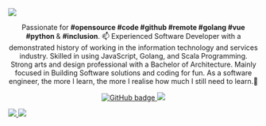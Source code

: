 <img src="https://res.cloudinary.com/dpdnaljnf/image/upload/v1595780057/go_sauis4.png"/>

<p align="center">Passionate for <b>#opensource #code #github #remote #golang #vue #python </b> & <b>#inclusion</b>. 📫 Experienced Software Developer with a demonstrated history of working in the information technology and services industry. Skilled in using JavaScript, Golang, and Scala Programming. Strong arts and design professional with a Bachelor of Architecture. Mainly focused in Building Software solutions and coding for fun. As a software engineer, the more I learn, the more I realise how much I still need to learn.💬</p>

<p align="center">
  <a href="https://github.com/Xanik?tab=followers">
    <img src="https://img.shields.io/github/followers/Xanik?label=Followers&logo=GitHub&style=for-the-badge" alt="GitHub badge" />
  </a>
  <a href="http://twitter.com/xan_ik">
    <img src="https://img.shields.io/twitter/follow/xan_ik?label=Twitter&logo=twitter&style=for-the-badge" />
  </a>
</p>
<p>
  <a href="hhttps://img.shields.io/github/languages/top/Xanik/vms?color=red&label=Golang">
    <img src="https://img.shields.io/github/languages/top/Xanik/vms?color=red&label=Golang" />
  </a>
  <a href="https://img.shields.io/github/languages/count/Xanik/vms?color=lemon&label=Languages">
    <img src="https://img.shields.io/github/languages/count/Xanik/vms?color=lemon&label=Languages" />
  </a>
</p>
